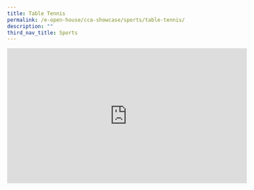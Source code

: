 ```yaml
---
title: Table Tennis
permalink: /e-open-house/cca-showcase/sports/table-tennis/
description: ""
third_nav_title: Sports
---
```

<div align="center"><iframe allowfullscreen="" allow="accelerometer; autoplay; clipboard-write; encrypted-media; gyroscope; picture-in-picture; web-share" frameborder="0" title="YouTube video player" src="https://www.youtube.com/embed/bsQI8kHNcmo" height="315" width="560"></iframe></div>